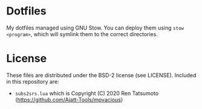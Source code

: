 # Dotfiles

My dotfiles managed using GNU Stow. You can deploy them using `stow <program>`, which will symlink them to the correct directories.

# License
These files are distributed under the BSD-2 license (see LICENSE). Included in this repository are:
- `subs2srs.lua` which is Copyright (C) 2020 Ren Tatsumoto (https://github.com/Ajatt-Tools/mpvacious)

